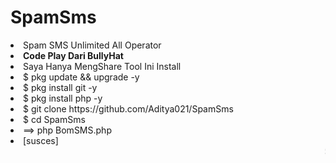 # SpamSms
<li>Spam SMS Unlimited All Operator</b>
<li><b>Code Play Dari BullyHat</b>
<li>Saya Hanya MengShare Tool Ini
  Install
  <li>$ pkg update && upgrade -y <br>
  <li>$ pkg install git -y <br>
  <li>$ pkg install php -y <br>
    <li>$ git clone https://github.com/Aditya021/SpamSms
      <li>$ cd SpamSms
        <li>==> php BomSMS.php
       <li> [susces]
  <marquee>Selesai
